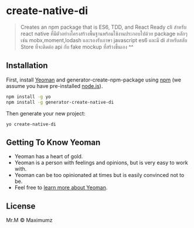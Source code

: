 # create-native-di
> Creates an npm package that is ES6, TDD, and React Ready
cli สำหรับ react native ที่มีตัวอย่างโครงสร้างพื้นฐานพร้อมใช้งานประกอบไปด้วย package หลักๆ เช่น mobx,moment,lodash และรองรับภาษา javascript es6 และมี di สำหรับสลับ Store ที่จะติดต่อ api กับ fake mockup ที่สร้างขึ้นเอง ^^

## Installation

First, install [Yeoman](http://yeoman.io) and generator-create-npm-package using [npm](https://www.npmjs.com/) (we assume you have pre-installed [node.js](https://nodejs.org/)).

```bash
npm install -g yo
npm install -g generator-create-native-di
```

Then generate your new project:

```bash
yo create-native-di
```

## Getting To Know Yeoman

 * Yeoman has a heart of gold.
 * Yeoman is a person with feelings and opinions, but is very easy to work with.
 * Yeoman can be too opinionated at times but is easily convinced not to be.
 * Feel free to [learn more about Yeoman](http://yeoman.io/).

## License

Mr.M © Maximumz
